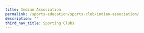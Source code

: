 ```yaml
---
title: Indian Association
permalink: /sports-education/sports-club/indian-association/
description: ""
third_nav_title: Sporting Clubs
---
```


